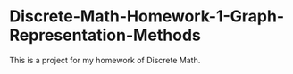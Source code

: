 # Discrete-Math-Homework-1-Graph-Representation-Methods
This is a project for my homework of Discrete Math.
